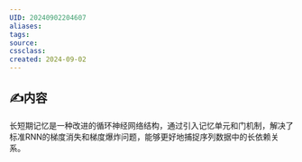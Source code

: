 ```yaml
---
UID: 20240902204607 
aliases: 
tags: 
source: 
cssclass: 
created: 2024-09-02
---
```


## ✍内容
长短期记忆是一种改进的循环神经网络结构，通过引入记忆单元和门机制，解决了标准RNN的梯度消失和梯度爆炸问题，能够更好地捕捉序列数据中的长依赖关系。

